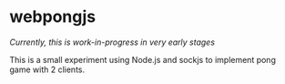 webpongjs
=========

*Currently, this is work-in-progress in very early stages*

This is a small experiment using Node.js and sockjs to implement pong game
with 2 clients.

